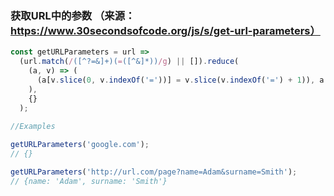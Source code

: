 ### 获取URL中的参数 （来源：https://www.30secondsofcode.org/js/s/get-url-parameters）
```javascript
const getURLParameters = url =>
  (url.match(/([^?=&]+)(=([^&]*))/g) || []).reduce(
    (a, v) => (
      (a[v.slice(0, v.indexOf('='))] = v.slice(v.indexOf('=') + 1)), a
    ),
    {}
  );
  
//Examples

getURLParameters('google.com'); 
// {}

getURLParameters('http://url.com/page?name=Adam&surname=Smith');
// {name: 'Adam', surname: 'Smith'}
```
